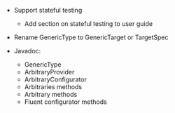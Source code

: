 - Support stateful testing
  - Add section on stateful testing to user guide

- Rename GenericType to GenericTarget or TargetSpec

- Javadoc:
  - GenericType
  - ArbitraryProvider 
  - ArbitraryConfigurator
  - Arbitraries methods
  - Arbitrary methods
  - Fluent configurator methods
